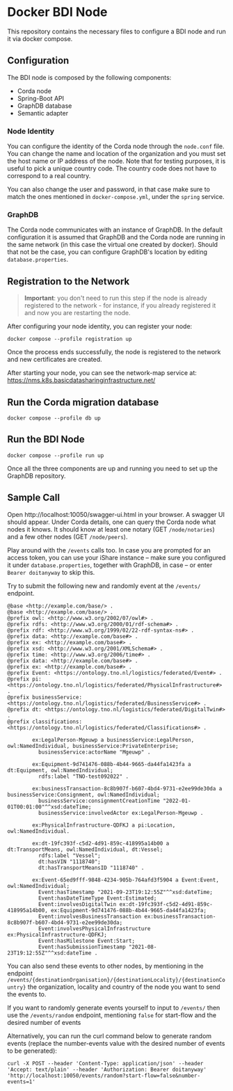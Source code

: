 # Docker BDI Node

This repository contains the necessary files to configure a BDI node and run it via docker compose.

## Configuration
The BDI node is composed by the following components:
  
  - Corda node
  - Spring-Boot API
  - GraphDB database
  - Semantic adapter

### Node Identity

You can configure the identity of the Corda node through the `node.conf` file. You can change the name and location of the organization and you must set the host name or IP address of the node. 
Note that for testing purposes, it is useful to pick a unique country code. The country code does not have to correspond to a real country.

You can also change the user and password, in that case make sure to match the ones mentioned in `docker-compose.yml`, under the `spring` service.

### GraphDB

The Corda node communicates with an instance of GraphDB. In the default configuration it is assumed that GraphDB and the Corda node are running in the same network (in this case the virtual one created by docker). Should that not be the case, you can configure GraphDB's location by editing `database.properties`.

## Registration to the Network

> **Important**: you don't need to run this step if the node is already registered to the network - for instance, if you already registered it and now you are restarting the node.

After configuring your node identity, you can register your node:

```
docker compose --profile registration up
```

Once the process ends successfully, the node is registered to the network and new certificates are created.

After starting your node, you can see the network-map service at:  
https://nms.k8s.basicdatasharinginfrastructure.net/

## Run the Corda migration database

```
docker compose --profile db up
```

## Run the BDI Node

```
docker compose --profile run up
```

Once all the three components are up and running you need to set up the GraphDB repository.

## Sample Call

Open http://localhost:10050/swagger-ui.html in your browser. A swagger UI should appear.
Under Corda details, one can query the Corda node what nodes it knows. It should know at least one notary (GET `/node/notaries`) and a few other nodes (GET `/node/peers`).

Play around with the `/events` calls too. In case you are prompted for an access token, you can use your iShare instance – make sure you configured it under `database.properties`, together with GraphDB, in case – or enter `Bearer doitanyway` to skip this.

Try to submit the following new and randomly event at the `/events/` endpoint.

```
@base <http://example.com/base/> . 
@base <http://example.com/base/> . 
@prefix owl: <http://www.w3.org/2002/07/owl#> . 
@prefix rdfs: <http://www.w3.org/2000/01/rdf-schema#> .
@prefix rdf: <http://www.w3.org/1999/02/22-rdf-syntax-ns#> .
@prefix data: <http://example.com/base#> .
@prefix ex: <http://example.com/base#> . 
@prefix xsd: <http://www.w3.org/2001/XMLSchema#> .
@prefix time: <http://www.w3.org/2006/time#> . 
@prefix data: <http://example.com/base#> .
@prefix ex: <http://example.com/base#> . 
@prefix Event: <https://ontology.tno.nl/logistics/federated/Event#> . 
@prefix pi: <https://ontology.tno.nl/logistics/federated/PhysicalInfrastructure#> .
@prefix businessService: <https://ontology.tno.nl/logistics/federated/BusinessService#> .
@prefix dt: <https://ontology.tno.nl/logistics/federated/DigitalTwin#> .
@prefix classifications: <https://ontology.tno.nl/logistics/federated/Classifications#> .

        ex:LegalPerson-Mgeuwp a businessService:LegalPerson, owl:NamedIndividual, businessService:PrivateEnterprise;
          businessService:actorName "Mgeuwp" .
            
        ex:Equipment-9d741476-088b-4b44-9665-da44fa1423fa a dt:Equipment, owl:NamedIndividual;
          rdfs:label "TNO-test092022" .
            
        ex:businessTransaction-8c8b907f-b607-4bd4-9731-e2ee99de30da a businessService:Consignment, owl:NamedIndividual;
          businessService:consignmentCreationTime "2022-01-01T00:01:00"^^xsd:dateTime;
          businessService:involvedActor ex:LegalPerson-Mgeuwp .
            
        ex:PhysicalInfrastructure-QDFKJ a pi:Location, owl:NamedIndividual.
         
        ex:dt-19fc393f-c5d2-4d91-859c-418995a14b00 a dt:TransportMeans, owl:NamedIndividual, dt:Vessel;
          rdfs:label "Vessel";
          dt:hasVIN "1118740";
          dt:hasTransportMeansID "1118740" .
             
        ex:Event-65ed9fff-9848-4234-905b-764afd3f5904 a Event:Event, owl:NamedIndividual;
          Event:hasTimestamp "2021-09-23T19:12:55Z"^^xsd:dateTime;
          Event:hasDateTimeType Event:Estimated;
          Event:involvesDigitalTwin ex:dt-19fc393f-c5d2-4d91-859c-418995a14b00, ex:Equipment-9d741476-088b-4b44-9665-da44fa1423fa;
          Event:involvesBusinessTransaction ex:businessTransaction-8c8b907f-b607-4bd4-9731-e2ee99de30da;
          Event:involvesPhysicalInfrastructure ex:PhysicalInfrastructure-QDFKJ;
          Event:hasMilestone Event:Start;
          Event:hasSubmissionTimestamp "2021-08-23T19:12:55Z"^^xsd:dateTime .
```

You can also send these events to other nodes, by mentioning in the endpoint `/events/{destinationOrganisation}/{destinationLocality}/{destinationCountry}` the organization, locality and country of the node you want to send the events to.

If you want to randomly generate events yourself to input to `/events/` then use the `/events/random` endpoint, mentioning `false` for start-flow and the desired number of events

Alternatively, you can run the curl command below to generate random events (replace the number-events value with the desired number of events to be generated):
```
curl -X POST --header 'Content-Type: application/json' --header 'Accept: text/plain' --header 'Authorization: Bearer doitanyway' 'http://localhost:10050/events/random?start-flow=false&number-events=1'
```
